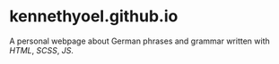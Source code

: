 # kennethyoel.github.io
A personal webpage about German phrases and grammar written with _HTML_, _SCSS_, _JS_.
